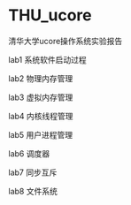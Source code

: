# THU_ucore
清华大学ucore操作系统实验报告

lab1 系统软件启动过程

lab2 物理内存管理

lab3 虚拟内存管理

lab4 内核线程管理

lab5 用户进程管理

lab6 调度器

lab7 同步互斥

lab8 文件系统
